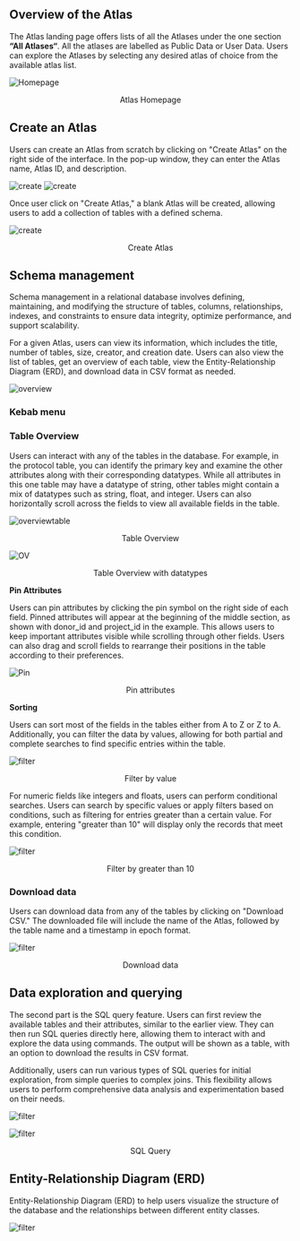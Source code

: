 ## Overview of the Atlas

The Atlas landing page offers lists of all the Atlases under the one section **“All Atlases“**. All the atlases are labelled as Public Data or User Data. Users can explore the Atlases by selecting any desired atlas of choice from the available atlas list.

![Homepage](../../img/PollyAtlas_images/Pollyatlas.png) <center> Atlas Homepage</center>

## Create an Atlas

Users can create an Atlas from scratch by clicking on "Create Atlas" on the right side of the interface. In the pop-up window, they can enter the Atlas name, Atlas ID, and description.

![create](../../img/PollyAtlas_images/createatlas_.png) 
![create](../../img/PollyAtlas_images/createatlas2.png)

 Once user click on "Create Atlas," a blank Atlas will be created, allowing users to add a collection of tables with a defined schema.
 
![create](../../img/PollyAtlas_images/createatlas3.png) <center> Create Atlas</center>


## Schema management

Schema management in a relational database involves defining, maintaining, and modifying the structure of tables, columns, relationships, indexes, and constraints to ensure data integrity, optimize performance, and support scalability.

For a given Atlas, users can view its information, which includes the title, number of tables, size, creator, and creation date. Users can also view the list of tables, get an overview of each table, view the Entity-Relationship Diagram (ERD), and download data in CSV format as needed.

![overview](../../img/PollyAtlas_images/overviewtable.png) 

### Kebab menu

### Table Overview

Users can interact with any of the tables in the database. For example, in the protocol table, you can identify the primary key and examine the other attributes along with their corresponding datatypes. While all attributes in this one table may have a datatype of string, other tables might contain a mix of datatypes such as string, float, and integer. Users can also horizontally scroll across the fields to view all available fields in the table.

![overviewtable](../../img/PollyAtlas_images/overviewtable.png) <center> Table Overview</center>


![OV](../../img/PollyAtlas_images/tableoverviewithstrings.png) <center> Table Overview with datatypes</center>

**Pin Attributes**

Users can pin attributes by clicking the pin symbol on the right side of each field. Pinned attributes will appear at the beginning of the middle section, as shown with donor_id and project_id in the example. This allows users to keep important attributes visible while scrolling through other fields. Users can also drag and scroll fields to rearrange their positions in the table according to their preferences.

![Pin](../../img/PollyAtlas_images/pinatlas.png)  <center> Pin attributes</center>

**Sorting**

Users can sort most of the fields in the tables either from A to Z or Z to A. Additionally, you can filter the data by values, allowing for both partial and complete searches to find specific entries within the table.

![filter](../../img/PollyAtlas_images/filteratlas.png) <center> Filter by value</center>

For numeric fields like integers and floats, users can perform conditional searches. Users can search by specific values or apply filters based on conditions, such as filtering for entries greater than a certain value. For example, entering "greater than 10" will display only the records that meet this condition. 

![filter](../../img/PollyAtlas_images/greater.png) <center> Filter by greater than 10</center>

### Download data

Users can download data from any of the tables by clicking on "Download CSV." The downloaded file will include the name of the Atlas, followed by the table name and a timestamp in epoch format.

![filter](../../img/PollyAtlas_images/downloadcsv.png) <center> Download data</center>


## Data exploration and querying

The second part is the SQL query feature. Users can first review the available tables and their attributes, similar to the earlier view. They can then run SQL queries directly here, allowing them to interact with and explore the data using commands.  The output will be shown as a table, with an option to download the results in CSV format.

Additionally, users can run various types of SQL queries for initial exploration, from simple queries to complex joins. This flexibility allows users to perform comprehensive data analysis and experimentation based on their needs.

![filter](../../img/PollyAtlas_images/sql.png) 

![filter](../../img/PollyAtlas_images/sql2.png) <center>SQL Query</center>


## Entity-Relationship Diagram (ERD)

Entity-Relationship Diagram (ERD) to help users visualize the structure of the database and the relationships between different entity classes.

![filter](../../img/PollyAtlas_images/erdiagrm.png) 
